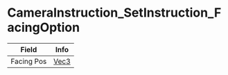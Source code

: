 # CameraInstruction_SetInstruction_FacingOption

<table><thead><tr><th>Field</th><th>Info</th></tr></thead><tbody>
<tr><td>Facing Pos</td><td><a href="../types/Vec3.md">Vec3</a></td></tr>
</tbody></table>